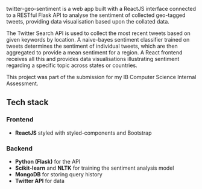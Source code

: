 twitter-geo-sentiment is a web app built with a ReactJS interface connected to a RESTful Flask API to analyse the sentiment of collected geo-tagged tweets, providing data visualisation based upon the collated data.

The Twitter Search API is used to collect the most recent tweets based on given keywords by location. A naive-bayes sentiment classifier trained on tweets determines the sentiment of individual tweets, which are then aggregated to provide a mean sentiment for a region. A React frontend receives all this and provides data visualisations illustrating sentiment regarding a specific topic across states or countries.

This project was part of the submission for my IB Computer Science Internal Assessment.

## Tech stack

### Frontend

- **ReactJS** styled with styled-components and Bootstrap

### Backend

- **Python (Flask)** for the API
- **Scikit-learn** and **NLTK** for training the sentiment analysis model
- **MongoDB** for storing query history
- **Twitter API** for data